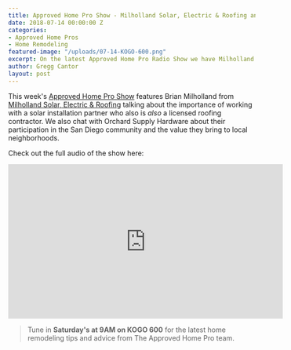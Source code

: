 ```yaml
---
title: Approved Home Pro Show - Milholland Solar, Electric & Roofing and Orchard Supply Hardware
date: 2018-07-14 00:00:00 Z
categories:
- Approved Home Pros
- Home Remodeling
featured-image: "/uploads/07-14-KOGO-600.png"
excerpt: On the latest Approved Home Pro Radio Show we have Milholland Solar, Electric & Roofing and Orchard Supply Hardware.
author: Gregg Cantor
layout: post
---
```


This week's [Approved Home Pro Show](https://www.sandiegoapprovedhomepros.com/blog/the-approved-home-pro-radio-show-reborn-cabinets-we-care-plumbing-heating-air-and-legacy-shading/) features Brian Milholland from [Milholland Solar, Electric & Roofing](https://milhollandelectric.com/) talking about the importance of working with a solar installation partner who also is _also_ a licensed roofing contractor. We also chat with Orchard Supply Hardware about their participation in the San Diego community and the value they bring to local neighborhoods.

Check out the full audio of the show here:

<div class="flex-video">
  <iframe width="560" height="315" src="https://www.youtube.com/embed/xeiLOJhhc4M?rel=0&amp;showinfo=0" frameborder="0" allow="autoplay; encrypted-media" allowfullscreen></iframe>
</div>

> Tune in **Saturday's at 9AM on KOGO 600** for the latest home remodeling tips and advice from The Approved Home Pro team.
